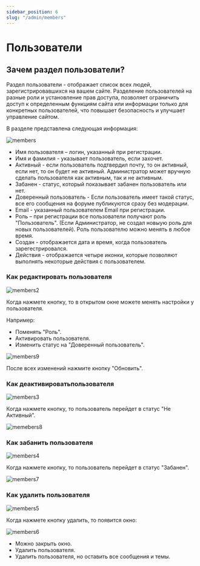 ```yaml
---
sidebar_position: 6
slug: "/admin/members"
---
```


# Пользователи

## Зачем раздел пользователи?

Раздел пользователи - отображает список всех людей, зарегистрировавшихся на вашем сайте. Разделение пользователей на разные роли и установление прав доступа, позволяет ограничить доступ к определенным функциям сайта или информации только для конкретных пользователей, что повышает безопасность и улучшает управление сайтом.

В разделе представлена следующая информация:

![members](/img/members.png)

- Имя пользователя – логин, указанный при регистрации.
- Имя и фамилия - указывает пользователь, если захочет.
- Активный - если пользователь подтвердил почту, то он активный, если нет, то он будет не активный. Администратор может вручную сделать пользователя как активным, так и не активным.
- Забанен - статус, который показывает забанен пользователь или нет.
- Доверенный пользователь - Если пользователь имеет такой статус, все его сообщения на форуме публикуются сразу без модерации.
- Email - указанный пользователем Email при регистрации.
- Роль – при регистрации все пользователи получают роль "Пользователь". (Если Администратор, не создал новыую роль для новых пользователей). Роль пользователю можно менять в любое время.
- Создан - отображается дата и время, когда пользователь зарегестрировался.
- Действия - отображается четыре иконки, которые позволяют выполнять некоторые действия с пользователем.

### Как редактировать пользователя

![members2](/img/members2.png)

Когда нажмете кнопку, то в открытом окне можете менять настройки у пользователя.

Например:

- Поменять "Роль".
- Активировать пользователя.
- Изменить статус на "Доверенный пользователь".

![members9](/img/members9.png)

После всех изменений нажмите кнопку "Обновить".

### Как деактивироватьпользователя

![members3](/img/members3.png)

Когда нажмете кнопку, то пользователь перейдет в статус "Не Активный".

![memebers8](/img/memebers8.png)

### Как забанить пользователя

![members4](/img/members4.png)

Когда нажмете кнопку, то пользователь перейдет в статус "Забанен".

![members7](/img/members7.png)

### Как удалить пользователя

![members5](/img/members5.png)

Когда нажмете кнопку удалить, то появится окно:

![members6](/img/members6.png)

- Можно закрыть окно.
- Удалить пользователя.
- Удалить пользователя, но оставить все сообщения и темы.
